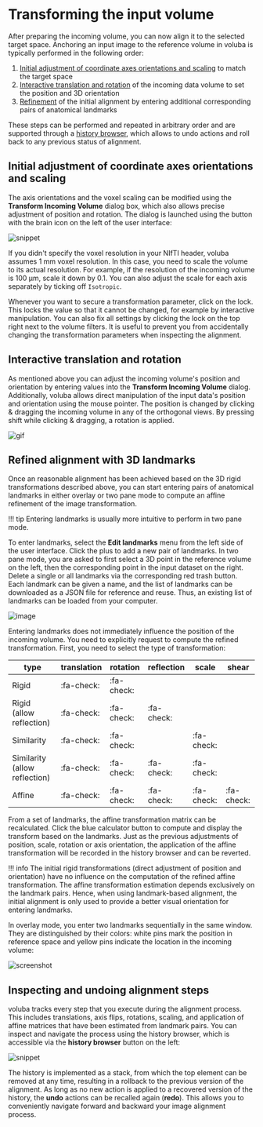 # Transforming the input volume 

After preparing the incoming volume, you can now align it to the selected target space. 
Anchoring an input image to the reference volume in voluba is typically performed in the following order:

1. [Initial adjustment of coordinate axes orientations and scaling](#initial-adjustment-of-coordinate-axes-orientations-and-scaling) to match the target space
2. [Interactive translation and rotation](#interactive-translation-and-rotation) of the incoming data volume to set the position and 3D orientation
3. [Refinement](#refined-alignment-with-3d-landmarks) of the initial alignment by entering additional corresponding pairs of anatomical landmarks

These steps can be performed and repeated in arbitrary order and are supported through a [history browser](#inspecting-and-undoing-alignment-steps), which allows to undo actions and roll back to any previous status of alignment.

## Initial adjustment of coordinate axes orientations and scaling

The axis orientations and the voxel scaling can be modified using the **Transform Incoming Volume** dialog box, which also allows precise adjustment of position and rotation. The dialog is launched using the button with the brain icon on the left of the user interface:

![snippet](images/transformation.png)

If you didn't specify the voxel resolution in your NIfTI header, voluba assumes 1 mm voxel resolution. In this case, you need to scale the volume to its actual resolution. For example, if the resolution of the incoming volume is 100 μm, scale it down by 0.1. You can also adjust the scale for each axis separately by ticking off `Isotropic`.

Whenever you want to secure a transformation parameter, click on the lock. This locks the value so that it cannot be changed, for example by interactive manipulation. You can also fix all settings by clicking the lock on the top right next to the volume filters. It is useful to prevent you from accidentally changing the transformation parameters when inspecting the alignment.

## Interactive translation and rotation

As mentioned above you can adjust the incoming volume's position and orientation by entering values into the **Transform Incoming Volume** dialog. Additionally, voluba allows direct manipulation of the input data's position and orientation using the mouse pointer. The position is changed by clicking & dragging the incoming volume in any of the orthogonal views. 
By pressing shift while clicking & dragging, a rotation is applied. 

![gif](gifs/transform.gif)

## Refined alignment with 3D landmarks

Once an reasonable alignment has been achieved based on the 3D rigid transformations described above, you can start entering pairs of anatomical landmarks in either overlay or two pane mode to compute an affine refinement of the image transformation.

!!! tip
    Entering landmarks is usually more intuitive to perform in two pane mode.

To enter landmarks, select the **Edit landmarks** menu from the left side of the user interface. Click the plus to add a new pair of landmarks. In two pane mode, you are asked to first select a 3D point in the reference volume on the left, then the corresponding point in the input dataset on the right. Delete a single or all landmarks via the corresponding red trash button. Each landmark can be given a name, and the list of landmarks can be downloaded as a JSON file for reference and reuse. Thus, an existing list of landmarks can be loaded from your computer. 

![image](images/landmarks1.png)

Entering landmarks does not immediately influence the position of the incoming volume. You need to explicitly request to compute the refined transformation.
First, you need to select the type of transformation:

| type                          | translation | rotation   | reflection | scale      | shear           |
|-------------------------------|-------------|------------|------------|------------|-----------------|
| Rigid                         | :fa-check:  | :fa-check: | 			|		     |                 |
| Rigid (allow reflection)      | :fa-check:  | :fa-check: | :fa-check: |            |                 |
| Similarity                    | :fa-check:  | :fa-check: |			| :fa-check: |                 |
| Similarity (allow reflection) | :fa-check:  | :fa-check: | :fa-check: | :fa-check: |                 |
| Affine                        | :fa-check:  | :fa-check: | :fa-check: | :fa-check: | :fa-check:      |

From a set of landmarks, the affine transformation matrix can be recalculated. Click the blue calculator button to compute and display the transform based on the landmarks. Just as the previous adjustments of position, scale, rotation or axis orientation, the application of the affine transformation will be recorded in the history browser and can be reverted. 

!!! info
	The initial rigid transformations (direct adjustment of position and orientation) have no influence on the computation of the refined affine transformation. 
	The affine transformation estimation depends exclusively on the landmark pairs. 
	Hence, when using landmark-based alignment, the initial alignment is only used to provide a better visual orientation for entering landmarks.

In overlay mode, you enter two landmarks sequentially in the same window. They are distinguished by their colors: white pins mark the position in reference space and yellow pins indicate the location in the incoming volume:

![screenshot](images/landmarks2.png)

## Inspecting and undoing alignment steps

voluba tracks every step that you execute during the alignment process. 
This includes translations, axis flips, rotations, scaling, and application of affine matrices that have been estimated from landmark pairs. 
You can inspect and navigate the process using the history browser, which is accessible via the **history browser** button on the left: 

![snippet](images/history.png)

The history is implemented as a stack, from which the top element can be removed at any time, resulting in a rollback to the previous version of the alignment. 
As long as no new action is applied to a recovered version of the history, the **undo** actions can be recalled again (**redo**). 
This allows you to conveniently navigate forward and backward your image alignment process.

